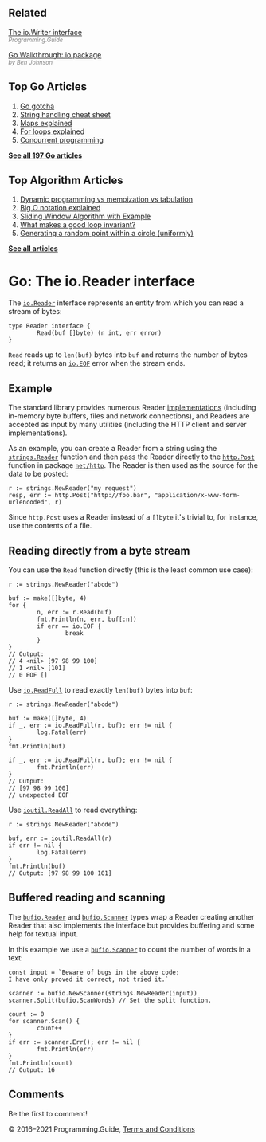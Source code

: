 <span class="underline"></span>

<span class="underline"></span>

## Related

[The io.Writer interface](io-writer-interface-explained.html)  
<span style="color: grey; font-style: italic; font-size: smaller">Programming.Guide</span>

[Go Walkthrough: io package](https://medium.com/go-walkthrough/go-walkthrough-io-package-8ac5e95a9fbd)  
<span style="color: grey; font-style: italic; font-size: smaller">by Ben Johnson</span>

## Top Go Articles

1.  [Go gotcha](go-gotcha.html)
2.  [String handling cheat sheet](string-functions-reference-cheat-sheet.html)
3.  [Maps explained](maps-explained.html)
4.  [For loops explained](for-loop.html)
5.  [Concurrent programming](go-concurrency-tutorial.html)

[**See all 197 Go articles**](index.html)

<span class="underline"></span>

## Top Algorithm Articles

1.  [Dynamic programming vs memoization vs tabulation](../dynamic-programming-vs-memoization-vs-tabulation.html)
2.  [Big O notation explained](../big-o-notation-explained.html)
3.  [Sliding Window Algorithm with Example](../sliding-window-example.html)
4.  [What makes a good loop invariant?](../what-makes-a-good-loop-invariant.html)
5.  [Generating a random point within a circle (uniformly)](../random-point-within-circle.html)

[**See all articles**](../index.html)

# Go: The io.Reader interface

The [`io.Reader`](https://golang.org/pkg/io/#Reader) interface represents an entity from which you can read a stream of bytes:

    type Reader interface {
            Read(buf []byte) (n int, err error)
    }

`Read` reads up to `len(buf)` bytes into `buf` and returns the number of bytes read; it returns an [`io.EOF`](https://golang.org/pkg/io/#pkg-variables) error when the stream ends.

## Example

The standard library provides numerous Reader [implementations](https://golang.org/search?q=Read#Global) (including in-memory byte buffers, files and network connections), and Readers are accepted as input by many utilities (including the HTTP client and server implementations).

As an example, you can create a Reader from a string using the [`strings.Reader`](https://golang.org/pkg/strings/#Reader) function and then pass the Reader directly to the [`http.Post`](https://golang.org/pkg/net/http/#Post) function in package [`net/http`](https://golang.org/pkg/net/http/). The Reader is then used as the source for the data to be posted:

    r := strings.NewReader("my request")
    resp, err := http.Post("http://foo.bar", "application/x-www-form-urlencoded", r)

Since `http.Post` uses a Reader instead of a `[]byte` it's trivial to, for instance, use the contents of a file.

## Reading directly from a byte stream

You can use the `Read` function directly (this is the least common use case):

    r := strings.NewReader("abcde")

    buf := make([]byte, 4)
    for {
            n, err := r.Read(buf)
            fmt.Println(n, err, buf[:n])
            if err == io.EOF {
                    break
            }
    }
    // Output:
    // 4 <nil> [97 98 99 100]
    // 1 <nil> [101]
    // 0 EOF []

Use [`io.ReadFull`](https://golang.org/pkg/io/#ReadFull) to read exactly `len(buf)` bytes into `buf`:

    r := strings.NewReader("abcde")

    buf := make([]byte, 4)
    if _, err := io.ReadFull(r, buf); err != nil {
            log.Fatal(err)
    }
    fmt.Println(buf)

    if _, err := io.ReadFull(r, buf); err != nil {
            fmt.Println(err)
    }
    // Output:
    // [97 98 99 100]
    // unexpected EOF

Use [`ioutil.ReadAll`](https://golang.org/pkg/io/ioutil/#ReadAll) to read everything:

    r := strings.NewReader("abcde")

    buf, err := ioutil.ReadAll(r)
    if err != nil {
            log.Fatal(err)
    }
    fmt.Println(buf)
    // Output: [97 98 99 100 101]

## Buffered reading and scanning

The [`bufio.Reader`](https://golang.org/pkg/bufio/#Reader) and [`bufio.Scanner`](https://golang.org/pkg/bufio/#Scanner) types wrap a Reader creating another Reader that also implements the interface but provides buffering and some help for textual input.

In this example we use a [`bufio.Scanner`](https://golang.org/pkg/bufio/#Scanner) to count the number of words in a text:

    const input = `Beware of bugs in the above code;
    I have only proved it correct, not tried it.`

    scanner := bufio.NewScanner(strings.NewReader(input))
    scanner.Split(bufio.ScanWords) // Set the split function.

    count := 0
    for scanner.Scan() {
            count++
    }
    if err := scanner.Err(); err != nil {
            fmt.Println(err)
    }
    fmt.Println(count)
    // Output: 16

## Comments

Be the first to comment!

© 2016–2021 Programming.Guide, [Terms and Conditions](../terms-and-conditions.html)
